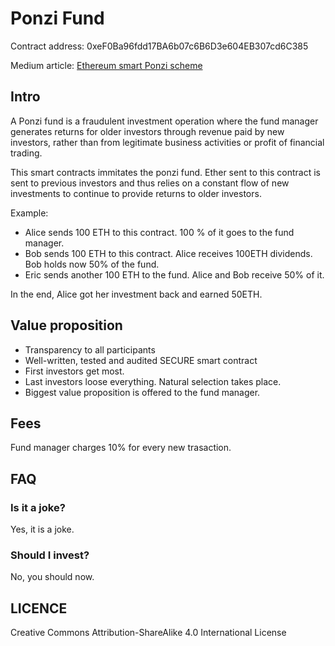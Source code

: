 # Ponzi Fund

Contract address: 0xeF0Ba96fdd17BA6b07c6B6D3e604EB307cd6C385

Medium article: [Ethereum smart Ponzi scheme](https://medium.com/@adrianbarwicki/ethereum-smart-ponzi-scheme-f0a11a419090)

## Intro
A Ponzi fund is a fraudulent investment operation where the fund manager generates returns for older investors through revenue paid by new investors, rather than from legitimate business activities or profit of financial trading.

This smart contracts immitates the ponzi fund. Ether sent to this contract is sent to previous investors and thus relies on a constant flow of new investments to continue to provide returns to older investors.

Example:
* Alice sends 100 ETH to this contract. 100 % of it goes to the fund manager.
* Bob sends 100 ETH to this contract. Alice receives 100ETH dividends. Bob holds now 50% of the fund.
* Eric sends another 100 ETH to the fund. Alice and Bob receive 50% of it.

In the end, Alice got her investment back and earned 50ETH.


## Value proposition
* Transparency to all participants
* Well-written, tested and audited SECURE smart contract
* First investors get most.
* Last investors loose everything. Natural selection takes place.
* Biggest value proposition is offered to the fund manager.

## Fees
Fund manager charges 10% for every new trasaction.

## FAQ

### Is it a joke?
Yes, it is a joke.

### Should I invest?
No, you should now.

## LICENCE
Creative Commons Attribution-ShareAlike 4.0 International License
